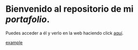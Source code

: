 # Bienvenido al repositorio de mi _portafolio_. 

Puedes acceder a él y verlo en la web haciendo click [aquí](https://geraldogonzalez.github.io/portafolio/portafolio-es/index.html).

<a href="http://example.com/" target="_blank">example</a>
